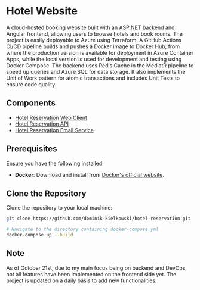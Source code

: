 # Hotel Website

A cloud-hosted booking website built with an ASP.NET backend and Angular frontend, allowing users to browse hotels and book rooms. The project is easily deployable to Azure using Terraform.
A GitHub Actions CI/CD pipeline builds and pushes a Docker image to Docker Hub, from where the production version is available for deployment in Azure Container Apps, while the local version is used for development and testing using Docker Compose.
The backend uses Redis Cache in the MediatR pipeline to speed up queries and Azure SQL for data storage. It also implements the Unit of Work pattern for atomic transactions and includes Unit Tests to ensure code quality.

## Components

- [Hotel Reservation Web Client](https://github.com/dominik-kielkowski/hotel-reservation-web-client)
- [Hotel Reservation API](https://github.com/dominik-kielkowski/hotel-reservation-api)
- [Hotel Reservation Email Service](https://github.com/dominik-kielkowski/hotel-reservation-email-service)

## Prerequisites

Ensure you have the following installed:

- **Docker**: Download and install from [Docker's official website](https://www.docker.com/products/docker-desktop).

## Clone the Repository

Clone the repository to your local machine:

```bash
git clone https://github.com/dominik-kielkowski/hotel-reservation.git

# Navigate to the directory containing docker-compose.yml
docker-compose up --build
```

## Note

As of October 21st, due to my main focus being on backend and DevOps, not all features have been implemented on the frontend side yet.
The project is updated on a daily basis to add new functionalities.
